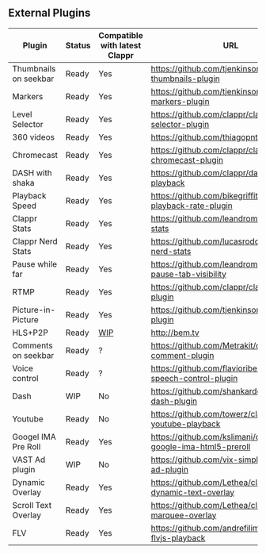 ## External Plugins

|Plugin         |Status|Compatible with latest Clappr|URL|
|-----------------------|--------|-------------------------------|--------------------------------------------------------|
|Thumbnails on seekbar| Ready | Yes | https://github.com/tjenkinson/clappr-thumbnails-plugin |
|Markers       | Ready | Yes | https://github.com/tjenkinson/clappr-markers-plugin |
|Level Selector| Ready | Yes | https://github.com/clappr/clappr-level-selector-plugin |
|360 videos| Ready | Yes | https://github.com/thiagopnts/video-360 |
|Chromecast| Ready | Yes | https://github.com/clappr/clappr-chromecast-plugin |
|DASH with shaka| Ready | Yes | https://github.com/clappr/dash-shaka-playback |
|Playback Speed | Ready | Yes | https://github.com/bikegriffith/clappr-playback-rate-plugin |
|Clappr Stats | Ready | Yes | https://github.com/leandromoreira/clappr-stats |
|Clappr Nerd Stats | Ready | Yes | https://github.com/lucasrodcosta/clappr-nerd-stats |
|Pause while far| Ready | Yes | https://github.com/leandromoreira/clappr-pause-tab-visibility |
|RTMP           | Ready | Yes | https://github.com/clappr/clappr-rtmp-plugin |
|Picture-in-Picture | Ready | Yes | https://github.com/tjenkinson/clappr-pip-plugin |
|HLS+P2P        | Ready | [WIP](https://github.com/bemtv/clappr-p2phls-plugin/issues/148) | http://bem.tv |
|Comments on seekbar| Ready | ? | https://github.com/Metrakit/clappr-comment-plugin |
|Voice control| Ready | ? | https://github.com/flavioribeiro/clappr-speech-control-plugin |
|Dash           | WIP | No | https://github.com/shankardevy/clappr-dash-plugin | |
|Youtube        | Ready | No | https://github.com/towerz/clappr-youtube-playback |
|Googel IMA Pre Roll| Ready | Yes | https://github.com/kslimani/clappr-google-ima-html5-preroll |
|VAST Ad plugin | WIP | No | https://github.com/vix-simplex/clappr-ad-plugin |
|Dynamic Overlay | Ready | Yes | https://github.com/Lethea/clappr-dynamic-text-overlay |
|Scroll Text Overlay | Ready | Yes | https://github.com/Lethea/clappr-marquee-overlay |
|FLV | Ready | Yes | https://github.com/andrefilimono/clappr-flvjs-playback |

